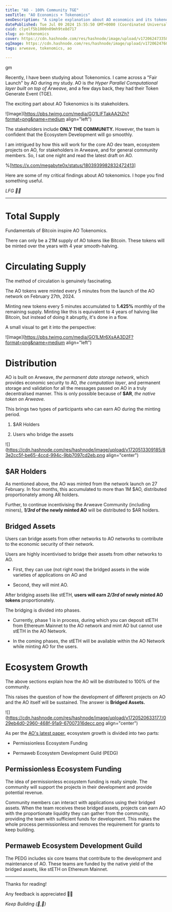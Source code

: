 ```yaml
---
title: "AO - 100% Community TGE"
seoTitle: "AO Economics + Tokenomics"
seoDescription: "A simple explanation about AO economics and its tokenomics to make it a 100 per cent community."
datePublished: Tue Jul 09 2024 15:55:50 GMT+0000 (Coordinated Universal Time)
cuid: clyelf5b1000n09mh9te8d717
slug: ao-tokenomics
cover: https://cdn.hashnode.com/res/hashnode/image/upload/v1720624733583/9ed9db2b-642d-496b-8805-a76f4e679f77.png
ogImage: https://cdn.hashnode.com/res/hashnode/image/upload/v1720624760398/2069e7fd-6f30-48df-b319-64804a5ea247.png
tags: arweave, tokenomics, ao

---
```


gm

Recently, I have been studying about Tokenomics. I came across a "Fair Launch" by AO during my study. AO is *the Hyper Parallel Computational layer built on top of Arweave*, and a few days back, they had their Token Generate Event (TGE).

The exciting part about AO Tokenomics is its stakeholders.

![Image](https://pbs.twimg.com/media/GO1LIFTakAA2tZh?format=png&name=medium align="left")

The stakeholders include **ONLY THE COMMUNITY.** However, the team is confident that the Ecosystem Development will go smoothly.

I am intrigued by how this will work for the core AO dev team, ecosystem projects on AO, for stakeholders in Arweave, and for general community members. So, I sat one night and read the latest draft on AO.

%[https://x.com/megabyte0x/status/1803939982832472413] 

Here are some of my critical findings about AO tokenomics. I hope you find something useful.

*LFG 💪🏻*

---

# Total Supply

Fundamentals of Bitcoin inspire AO Tokenomics.

There can only be a 21M supply of AO tokens like Bitcoin. These tokens will be minted over the years with 4 year smooth-halving.

# Circulating Supply

The method of circulation is genuinely fascinating.

The AO tokens were minted every 5 minutes from the launch of the AO network on February 27th, 2024.

Minting new tokens every 5 minutes accumulated to **1.425%** monthly of the remaining supply. Minting like this is equivalent to 4 years of halving like Bitcoin, but instead of doing it abruptly, it's done in a flow.

A small visual to get it into the perspective:

![Image](https://pbs.twimg.com/media/GO1LMr6XsAA3D2F?format=png&name=medium align="left")

# Distribution

AO is built on Arweave, *the permanent data storage network*, which provides economic security to AO, *the computation layer*, and permanent storage and validation for all the messages passed on AO in a truly decentralised manner. This is only possible because of **$AR**, *the native token on Arweave.*

This brings two types of participants who can earn AO during the minting period.

1. $AR Holders
    
2. Users who bridge the assets
    

![](https://cdn.hashnode.com/res/hashnode/image/upload/v1720513309185/83e2cc5f-be65-4ccd-994c-9bb7097cd2eb.png align="center")

## $AR Holders

As mentioned above, the AO was minted from the network launch on 27 February. In four months, this accumulated to more than 1M $AO, distributed proportionately among AR holders.

Further, to continue incentivising the Arweave Community (including miners), ***1/3rd* of the newly minted AO** will be distributed to $AR holders.

## Bridged Assets

Users can bridge assets from other networks to AO networks to contribute to the economic security of their network.

Users are highly incentivised to bridge their assets from other networks to AO.

* First, they can use (not right now) the bridged assets in the wide varieties of applications on AO and
    
* Second, they will mint AO.
    

After bridging assets like stETH, **users will earn *2/3rd* of newly minted AO tokens** proportionately.

The bridging is divided into phases.

* Currently, phase 1 is in process, during which you can deposit stETH from Ethereum Mainnet to the AO network and mint AO but cannot use stETH in the AO Network.
    
* In the coming phases, the stETH will be available within the AO Network while minting AO for the users.
    

# Ecosystem Growth

The above sections explain how the AO will be distributed to 100% of the community.

This raises the question of how the development of different projects on AO and the AO itself will be sustained. The answer is **Bridged Assets.**

![](https://cdn.hashnode.com/res/hashnode/image/upload/v1720520633177/029eb4d0-2960-468f-91a9-67007316decc.png align="center")

As per the [AO's latest paper](https://5z7leszqicjtb6bjtij34ipnwjcwk3owtp7szjirboxmwudpd2tq.arweave.net/7n6ySzBAkzD4KZoTviHtskVlbdab_yylEQuuy1BvHqc), ecosystem growth is divided into two parts:

* Permissionless Ecosystem Funding
    
* Permaweb Ecosystem Development Guild (PEDG)
    

## Permissionless Ecosystem Funding

The idea of permissionless ecosystem funding is really simple. The community will support the projects in their development and provide potential revenue.

Community members can interact with applications using their bridged assets. When the team receives these bridged assets, projects can earn AO with the proportionate liquidity they can gather from the community, providing the team with sufficient funds for development. This makes the whole process permissionless and removes the requirement for grants to keep building.

## Permaweb Ecosystem Development Guild

The PEDG includes six core teams that contribute to the development and maintenance of AO. These teams are funded by the native yield of the bridged assets, like stETH on Ethereum Mainnet.

---

Thanks for reading!

Any feedback is appreciated 🙌🏻

*Keep Building (🧱,🚀)*